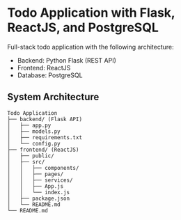 # Todo Application with Flask, ReactJS, and PostgreSQL

Full-stack todo application with the following architecture:
- Backend: Python Flask (REST API)
- Frontend: ReactJS
- Database: PostgreSQL

## System Architecture

```
Todo Application
├── backend/ (Flask API)
│   ├── app.py
│   ├── models.py
│   ├── requirements.txt
│   └── config.py
├── frontend/ (ReactJS)
│   ├── public/
│   ├── src/
│   │   ├── components/
│   │   ├── pages/
│   │   ├── services/
│   │   ├── App.js
│   │   └── index.js
│   ├── package.json
│   └── README.md
└── README.md
